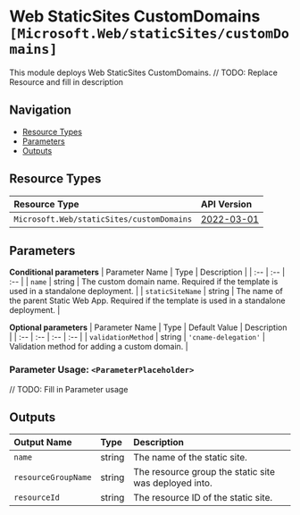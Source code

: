 # Web StaticSites CustomDomains `[Microsoft.Web/staticSites/customDomains]`

This module deploys Web StaticSites CustomDomains.
// TODO: Replace Resource and fill in description

## Navigation

- [Resource Types](#Resource-Types)
- [Parameters](#Parameters)
- [Outputs](#Outputs)

## Resource Types

| Resource Type | API Version |
| :-- | :-- |
| `Microsoft.Web/staticSites/customDomains` | [2022-03-01](https://docs.microsoft.com/en-us/azure/templates/Microsoft.Web/staticSites/customDomains) |

## Parameters

**Conditional parameters**
| Parameter Name | Type | Description |
| :-- | :-- | :-- |
| `name` | string | The custom domain name. Required if the template is used in a standalone deployment. |
| `staticSiteName` | string | The name of the parent Static Web App. Required if the template is used in a standalone deployment. |

**Optional parameters**
| Parameter Name | Type | Default Value | Description |
| :-- | :-- | :-- | :-- |
| `validationMethod` | string | `'cname-delegation'` | Validation method for adding a custom domain. |


### Parameter Usage: `<ParameterPlaceholder>`

// TODO: Fill in Parameter usage

## Outputs

| Output Name | Type | Description |
| :-- | :-- | :-- |
| `name` | string | The name of the static site. |
| `resourceGroupName` | string | The resource group the static site was deployed into. |
| `resourceId` | string | The resource ID of the static site. |
